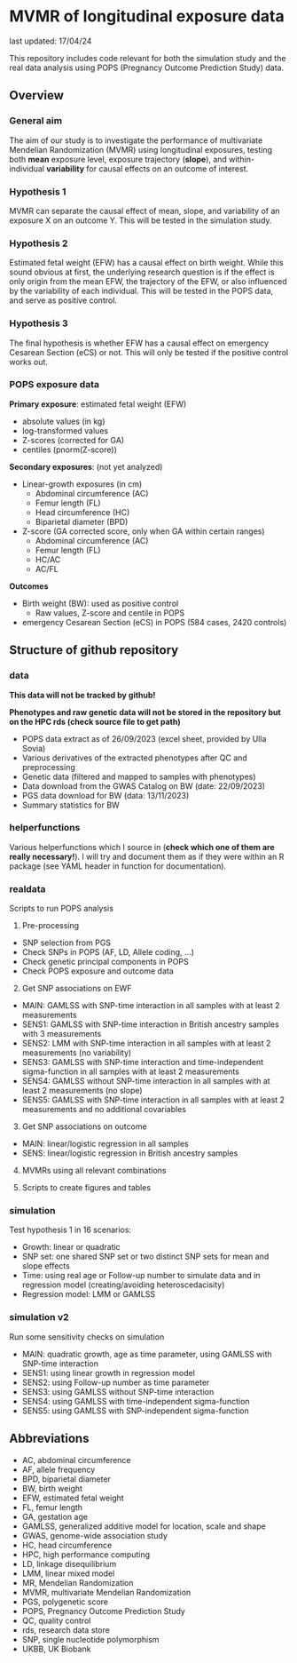 # MVMR of longitudinal exposure data

last updated: 17/04/24

This repository includes code relevant for both the simulation study and the real data analysis using POPS (Pregnancy Outcome Prediction Study) data. 

## Overview

### General aim 

The aim of our study is to investigate the performance of multivariate Mendelian Randomization (MVMR) using longitudinal exposures, testing both **mean** exposure level, exposure trajectory (**slope**), and within-individual **variability** for causal effects on an outcome of interest.  

### Hypothesis 1

MVMR can separate the causal effect of mean, slope, and variability of an exposure X on an outcome Y. This will be tested in the simulation study.

### Hypothesis 2

Estimated fetal weight (EFW) has a causal effect on birth weight. While this sound obvious at first, the underlying research question is if the effect is only origin from the mean EFW, the trajectory of the EFW, or also influenced by the variability of each individual. This will be tested in the POPS data, and serve as positive control. 

### Hypothesis 3

The final hypothesis is whether EFW has a causal effect on emergency Cesarean Section (eCS) or not. This will only be tested if the positive control works out. 

### POPS exposure data

**Primary exposure**: estimated fetal weight (EFW) 

- absolute values (in kg)
- log-transformed values
- Z-scores (corrected for GA)
- centiles (pnorm(Z-score))

**Secondary exposures**: (not yet analyzed) 

- Linear-growth exposures (in cm)
    - Abdominal circumference (AC)
    - Femur length (FL)
    - Head circumference (HC)
    - Biparietal diameter (BPD)
- Z-score (GA corrected score, only when GA within certain ranges)
    - Abdominal circumference (AC)
    - Femur length (FL) 
    - HC/AC 
    - AC/FL

**Outcomes** 

- Birth weight (BW): used as positive control 
    - Raw values, Z-score and centile in POPS
- emergency Cesarean Section (eCS) in POPS (584 cases, 2420 controls) 

## Structure of github repository

### data

**This data will not be tracked by github!**

**Phenotypes and raw genetic data will not be stored in the repository but on the HPC rds (check source file to get path)** 

- POPS data extract as of 26/09/2023 (excel sheet, provided by Ulla Sovia)
- Various derivatives of the extracted phenotypes after QC and preprocessing
- Genetic data (filtered and mapped to samples with phenotypes)
- Data download from the GWAS Catalog on BW (date: 22/09/2023)
- PGS data download for BW (data: 13/11/2023)
- Summary statistics for BW

### helperfunctions

Various helperfunctions which I source in (**check which one of them are really necessary!**). I will try and document them as if they were within an R package (see YAML header in function for documentation).

### realdata 

Scripts to run POPS analysis

1) Pre-processing 
  - SNP selection from PGS
  - Check SNPs in POPS (AF, LD, Allele coding, ...)
  - Check genetic principal components in POPS
  - Check POPS exposure and outcome data
  
2) Get SNP associations on EWF
  - MAIN: GAMLSS with SNP-time interaction in all samples with at least 2 measurements 
  - SENS1: GAMLSS with SNP-time interaction in British ancestry samples with 3 measurements 
  - SENS2: LMM with SNP-time interaction in all samples with at least 2 measurements (no variability)
  - SENS3: GAMLSS with SNP-time interaction and time-independent sigma-function in all samples with at least 2 measurements 
  - SENS4: GAMLSS without SNP-time interaction in all samples with at least 2 measurements (no slope)
  - SENS5: GAMLSS with SNP-time interaction in all samples with at least 2 measurements and no additional covariables

3) Get SNP associations on outcome
  - MAIN: linear/logistic regression in all samples
  - SENS: linear/logistic regression in British ancestry samples
  
4) MVMRs using all relevant combinations

5) Scripts to create figures and tables

### simulation 

Test hypothesis 1 in 16 scenarios: 

- Growth: linear or quadratic
- SNP set: one shared SNP set or two distinct SNP sets for mean and slope effects
- Time: using real age or Follow-up number to simulate data and in regression model (creating/avoiding heteroscedacisity)
- Regression model: LMM or GAMLSS

### simulation v2

Run some sensitivity checks on simulation 

- MAIN: quadratic growth, age as time parameter, using GAMLSS with SNP-time interaction
- SENS1: using linear growth in regression model
- SENS2: using Follow-up number as time parameter
- SENS3: using GAMLSS without SNP-time interaction 
- SENS4: using GAMLSS with time-independent sigma-function
- SENS5: using GAMLSS with SNP-independent sigma-function

## Abbreviations

- AC, abdominal circumference
- AF, allele frequency
- BPD, biparietal diameter
- BW, birth weight
- EFW, estimated fetal weight
- FL, femur length
- GA, gestation age
- GAMLSS, generalized additive model for location, scale and shape
- GWAS, genome-wide association study
- HC, head circumference
- HPC, high performance computing
- LD, linkage disequilibrium
- LMM, linear mixed model
- MR, Mendelian Randomization
- MVMR, multivariate Mendelian Randomization
- PGS, polygenetic score
- POPS, Pregnancy Outcome Prediction Study
- QC, quality control
- rds, research data store
- SNP, single nucleotide polymorphism
- UKBB, UK Biobank

